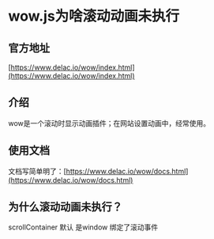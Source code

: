 # wow.js为啥滚动动画未执行
## 官方地址
[https://www.delac.io/wow/index.html](https://www.delac.io/wow/index.html)

## 介绍
wow是一个滚动时显示动画插件；在网站设置动画中，经常使用。

## 使用文档
文档写简单明了：[https://www.delac.io/wow/docs.html](https://www.delac.io/wow/docs.html)

## 为什么滚动动画未执行？
scrollContainer
默认 是window 绑定了滚动事件

 

